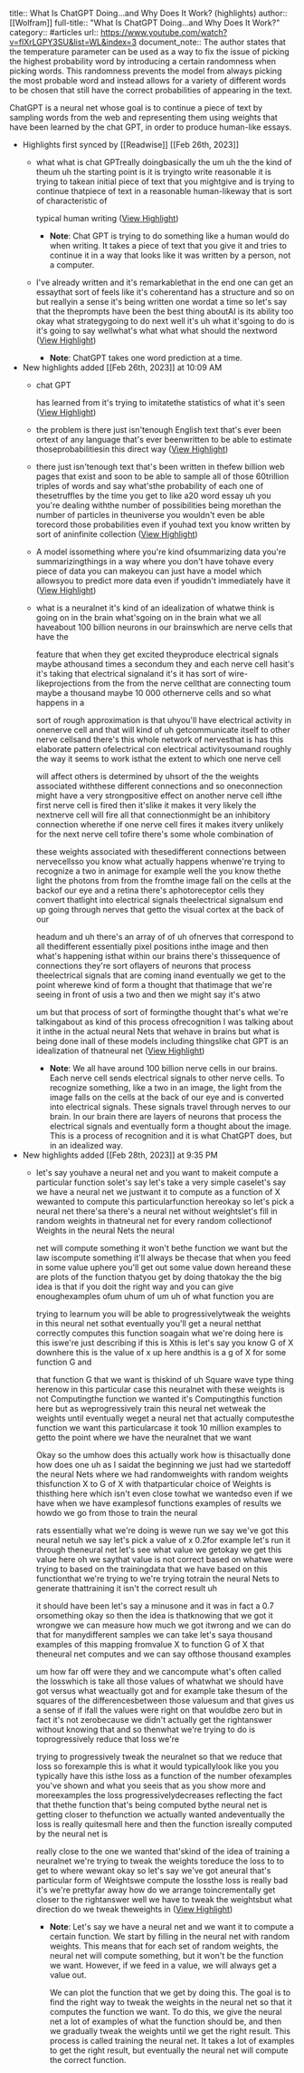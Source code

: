 title:: What Is ChatGPT Doing...and Why Does It Work? (highlights)
author:: [[Wolfram]]
full-title:: "What Is ChatGPT Doing...and Why Does It Work?"
category:: #articles
url:: https://www.youtube.com/watch?v=flXrLGPY3SU&list=WL&index=3
document_note:: The author states that the temperature parameter can be used as a way to fix the issue of picking the highest probability word by introducing a certain randomness when picking words. This randomness prevents the model from always picking the most probable word and instead allows for a variety of different words to be chosen that still have the correct probabilities of appearing in the text.

ChatGPT is a neural net whose goal is to continue a piece of text by sampling words from the web and representing them using weights that have been learned by the chat GPT, in order to produce human-like essays.

- Highlights first synced by [[Readwise]] [[Feb 26th, 2023]]
	- what what is chat GPTreally doingbasically the um uh the the kind of theum uh the starting point is it is tryingto write reasonable it is trying to takean initial piece of text that you mightgive and is trying to continue thatpiece of text in a reasonable human-likeway that is sort of characteristic of
	  
	  typical human writing ([View Highlight](https://read.readwise.io/read/01gt5985ngjn427spqaj1rbrh7))
		- **Note**: Chat GPT is trying to do something like a human would do when writing. It takes a piece of text that you give it and tries to continue it in a way that looks like it was written by a person, not a computer.
	- I've already written and it's remarkablethat in the end one can get an essaythat sort of feels like it's coherentand has a structure and so on but reallyin a sense it's being written one wordat a time so let's say that the theprompts have been the best thing aboutAI is its ability too okay what strategygoing to do next well it's uh what it'sgoing to do is it's going to say wellwhat's what what what should the nextword ([View Highlight](https://read.readwise.io/read/01gt59dtzsj1mamqse0jcnx563))
		- **Note**: ChatGPT takes one word prediction at a time.
- New highlights added [[Feb 26th, 2023]] at 10:09 AM
	- chat GPT
	  
	  has learned from it's trying to imitatethe statistics of what it's seen ([View Highlight](https://read.readwise.io/read/01gt5a7x814d5xd34028f19hp3))
	- the problem is there just isn'tenough English text that's ever been ortext of any language that's ever beenwritten to be able to estimate thoseprobabilitiesin this direct way ([View Highlight](https://read.readwise.io/read/01gt5b3exc3k9731414e8hqh9y))
	- there just isn'tenough text that's been written in thefew billion web pages that exist and soon to be able to sample all of those 60trillion triples of words and say what'sthe probability of each one of thesetruffles by the time you get to like a20 word essay uh you you're dealing withthe number of possibilities being morethan the number of particles in theuniverse you wouldn't even be able torecord those probabilities even if youhad text you know written by sort of aninfinite collection ([View Highlight](https://read.readwise.io/read/01gt5b53m8detpv92jhs17pas7))
	- A model issomething where you're kind ofsummarizing data you're summarizingthings in a way where you don't have tohave every piece of data you can makeyou can just have a model which allowsyou to predict more data even if youdidn't immediately have it ([View Highlight](https://read.readwise.io/read/01gt5byk24q20mm85wdce6jx5d))
	- what is a neuralnet it's kind of an idealization of whatwe think is going on in the brain what'sgoing on in the brain what we all haveabout 100 billion neurons in our brainswhich are nerve cells that have the
	  
	  feature that when they get excited theyproduce electrical signals maybe athousand times a secondum they and each nerve cell hasit's it's taking that electrical signaland it's it has sort of wire-likeprojections from the from the nerve cellthat are connecting toum maybe a thousand maybe 10 000 othernerve cells and so what happens in a
	  
	  sort of rough approximation is that uhyou'll have electrical activity in onenerve cell and that will kind of uh getcommunicate itself to other nerve cellsand there's this whole network of nervesthat is has this elaborate pattern ofelectrical con electrical activitysoumand roughly the way it seems to work isthat the extent to which one nerve cell
	  
	  will affect others is determined by uhsort of the the weights associated withthese different connections and so oneconnection might have a very strongpositive effect on another nerve cell ifthe first nerve cell is fired then it'slike it makes it very likely the nextnerve cell will fire all that connectionmight be an inhibitory connection wherethe if one nerve cell fires it makes itvery unlikely for the next nerve cell tofire there's some whole combination of
	  
	  these weights associated with thesedifferent connections between nervecellsso you know what actually happens whenwe're trying to recognize a two in animage for example well the you know thethe light the photons from from the fromthe image fall on the cells at the backof our eye and a retina there's aphotoreceptor cells they convert thatlight into electrical signals theelectrical signalsum end up going through nerves that getto the visual cortex at the back of our
	  
	  headum and uh there's an array of of uh ofnerves that correspond to all thedifferent essentially pixel positions inthe image and then what's happening isthat within our brains there's thissequence of connections they're sort oflayers of neurons that process theelectrical signals that are coming inand eventually we get to the point wherewe kind of form a thought that thatimage that we're seeing in front of usis a two and then we might say it's atwo
	  
	  um but that process of sort of formingthe thought that's what we're talkingabout as kind of this process ofrecognition I was talking about it inthe in the actual neural Nets that wehave in brains but what is being done inall of these models including thingslike chat GPT is an idealization of thatneural net ([View Highlight](https://read.readwise.io/read/01gt5cqvedefm73a83wtdsedtb))
		- **Note**: We all have around 100 billion nerve cells in our brains. Each nerve cell sends electrical signals to other nerve cells. To recognize something, like a two in an image, the light from the image falls on the cells at the back of our eye and is converted into electrical signals. These signals travel through nerves to our brain. In our brain there are layers of neurons that process the electrical signals and eventually form a thought about the image. This is a process of recognition and it is what ChatGPT does, but in an idealized way.
- New highlights added [[Feb 28th, 2023]] at 9:35 PM
	- let's say youhave a neural net and you want to makeit compute a particular function solet's say let's take a very simple caselet's say we have a neural net we justwant it to compute as a function of X wewanted to compute this particularfunction hereokay so let's pick a neural net there'sa there's a neural net without weightslet's fill in random weights in thatneural net for every random collectionof Weights in the neural Nets the neural
	  
	  net will compute something it won't bethe function we want but the law iscompute something it'll always be thecase that when you feed in some value uphere you'll get out some value down hereand these are plots of the function thatyou get by doing thatokay the the big idea is that if you doit the right way and you can give enoughexamples ofum uhum of um uh of what function you are
	  
	  trying to learnum you will be able to progressivelytweak the weights in this neural net sothat eventually you'll get a neural netthat correctly computes this function soagain what we're doing here is this iswe're just describing if this is Xthis is let's say you know G of X downhere this is the value of x up here andthis is a g of X for some function G and
	  
	  that function G that we want is thiskind of uh Square wave type thing herenow in this particular case this neuralnet with these weights is not Computingthe function we wanted it's Computingthis function here but as weprogressively train this neural net wetweak the weights until eventually weget a neural net that actually computesthe function we want this particularcase it took 10 million examples to getto the point where we have the neuralnet that we want
	  
	  Okay so the umhow does this actually work how is thisactually done how does one uh as I saidat the beginning we just had we startedoff the neural Nets where we had randomweights with random weights thisfunction X to G of X with thatparticular choice of Weights is thisthing here which isn't even close towhat we wantedso even if we have when we have examplesof functions examples of results we howdo we go from those to train the neural
	  
	  rats essentially what we're doing is wewe run we say we've got this neural netuh we say let's pick a value of x 0.2for example let's run it through theneural net let's see what value we getokay we get this value here oh we saythat value is not correct based on whatwe were trying to based on the trainingdata that we have based on this functionthat we're trying to we're trying totrain the neural Nets to generate thattraining it isn't the correct result uh
	  
	  it should have been let's say a minusone and it was in fact a 0.7 orsomething okay so then the idea is thatknowing that we got it wrongwe we can measure how much we got itwrong and we can do that for manydifferent samples we can take let's saya thousand examples of this mapping fromvalue X to function G of X that theneural net computes and we can say ofthose thousand examples
	  
	  um how far off were they and we cancompute what's often called the losswhich is take all those values of whatwhat we should have got versus what weactually got and for example take thesum of the squares of the differencesbetween those valuesum and that gives us a sense of if ifall the values were right on that wouldbe zero but in fact it's not zerobecause we didn't actually get the rightanswer without knowing that and so thenwhat we're trying to do is toprogressively reduce that loss we're
	  
	  trying to progressively tweak the neuralnet so that we reduce that loss so forexample this is what it would typicallylook like you you typically have this isthe loss as a function of the number ofexamples you've shown and what you seeis that as you show more and moreexamples the loss progressivelydecreases reflecting the fact that thethe function that's being computed bythe neural net is getting closer to thefunction we actually wanted andeventually the loss is really quitesmall here and then the function isreally computed by the neural net is
	  
	  really close to the one we wanted that'skind of the idea of training a neuralnet we're trying to tweak the weights toreduce the loss to to get to where wewant okay so let's say we've got aneural that's particular form of Weightswe compute the lossthe loss is really bad it's we're prettyfar away how do we arrange toincrementally get closer to the rightanswer well we have to tweak the weightsbut what direction do we tweak theweights in ([View Highlight](https://read.readwise.io/read/01gt8t1wyzf6fgkkpczwkzhn50))
		- **Note**: Let's say we have a neural net and we want it to compute a certain function. We start by filling in the neural net with random weights. This means that for each set of random weights, the neural net will compute something, but it won't be the function we want. However, if we feed in a value, we will always get a value out. 
		  
		  We can plot the function that we get by doing this. The goal is to find the right way to tweak the weights in the neural net so that it computes the function we want. To do this, we give the neural net a lot of examples of what the function should be, and then we gradually tweak the weights until we get the right result. This process is called training the neural net. It takes a lot of examples to get the right result, but eventually the neural net will compute the correct function.